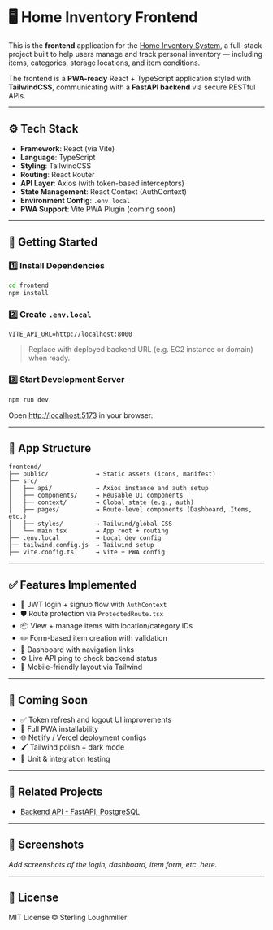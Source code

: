 # 🖥️ Home Inventory Frontend

This is the **frontend** application for the [Home Inventory System](../README.md), a full-stack project built to help users manage and track personal inventory — including items, categories, storage locations, and item conditions.

The frontend is a **PWA-ready** React + TypeScript application styled with **TailwindCSS**, communicating with a **FastAPI backend** via secure RESTful APIs.

---

## ⚙️ Tech Stack

- **Framework**: React (via Vite)
- **Language**: TypeScript
- **Styling**: TailwindCSS
- **Routing**: React Router
- **API Layer**: Axios (with token-based interceptors)
- **State Management**: React Context (AuthContext)
- **Environment Config**: `.env.local`
- **PWA Support**: Vite PWA Plugin (coming soon)

---

## 🚀 Getting Started

### 1️⃣ Install Dependencies

```bash
cd frontend
npm install
```

### 2️⃣ Create `.env.local`

```env
VITE_API_URL=http://localhost:8000
```

> Replace with deployed backend URL (e.g. EC2 instance or domain) when ready.

### 3️⃣ Start Development Server

```bash
npm run dev
```

Open [http://localhost:5173](http://localhost:5173) in your browser.

---

## 🧭 App Structure

```
frontend/
├── public/             → Static assets (icons, manifest)
├── src/
│   ├── api/            → Axios instance and auth setup
│   ├── components/     → Reusable UI components
│   ├── context/        → Global state (e.g., auth)
│   ├── pages/          → Route-level components (Dashboard, Items, etc.)
│   ├── styles/         → Tailwind/global CSS
│   └── main.tsx        → App root + routing
├── .env.local          → Local dev config
├── tailwind.config.js  → Tailwind setup
├── vite.config.ts      → Vite + PWA config
```

---

## ✅ Features Implemented

- 🔐 JWT login + signup flow with `AuthContext`
- 🛡️ Route protection via `ProtectedRoute.tsx`
- 📦 View + manage items with location/category IDs
- ✏️ Form-based item creation with validation
- 🧭 Dashboard with navigation links
- ⚙️ Live API ping to check backend status
- 📱 Mobile-friendly layout via Tailwind

---

## 🚧 Coming Soon

- ✅ Token refresh and logout UI improvements
- 📱 Full PWA installability
- 🌐 Netlify / Vercel deployment configs
- 🖌️ Tailwind polish + dark mode
- 🧪 Unit & integration testing

---

## 🔗 Related Projects

- [Backend API - FastAPI, PostgreSQL](../README.md)

---

## 📸 Screenshots

_Add screenshots of the login, dashboard, item form, etc. here._

---

## 📄 License

MIT License © Sterling Loughmiller
